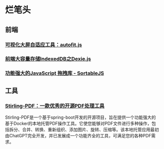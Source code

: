 # 烂笔头

## 前端
### [可视化大屏自适应工具：autofit.js](./view/ui/autofit.js.md)
### [前端大容量存储IndexedDB之Dexie.js](https://dexie.org/)
### [功能强大的JavaScript 拖拽库 - SortableJS](http://www.sortablejs.com/)

## 工具
### [Stirling-PDF：一款优秀的开源PDF处理工具](https://github.com/Stirling-Tools/Stirling-PDF)
Stirling-PDF是一个基于spring-boot开发的开源项目，旨在提供一个功能强大的基于Docker的本地托管PDF操作工具。它使您能够对PDF文件进行多种操作，包括拆分、合并、转换、重新组织、添加图片、旋转、压缩等。该本地托管应用最初由ChatGPT完全开发，并已发展成一个功能齐全的工具，可满足您的各种PDF需求。
